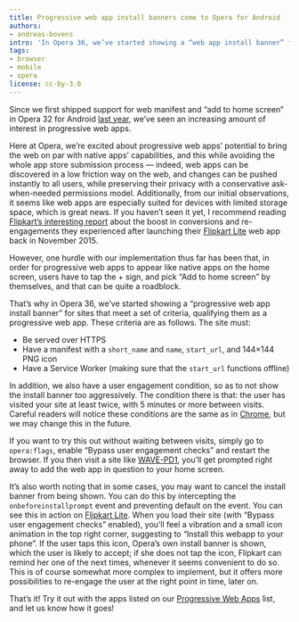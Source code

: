 ```yaml
---
title: Progressive web app install banners come to Opera for Android
authors:
- andreas-bovens
intro: 'In Opera 36, we’ve started showing a “web app install banner” for sites that meet a set of criteria, qualifying them as a progressive web app.'
tags:
- browser
- mobile
- opera
license: cc-by-3.0
---
```


Since we first shipped support for web manifest and “add to home screen” in Opera 32 for Android [last year](https://dev.opera.com/articles/installable-web-apps/), we’ve seen an increasing amount of interest in progressive web apps.

Here at Opera, we’re excited about progressive web apps’ potential to bring the web on par with native apps’ capabilities, and this while avoiding the whole app store submission process — indeed, web apps can be discovered in a low friction way on the web, and changes can be pushed instantly to all users, while preserving their privacy with a conservative ask-when-needed permissions model. Additionally, from our initial observations, it seems like web apps are especially suited for devices with limited storage space, which is great news. If you haven’t seen it yet, I recommend reading [Flipkart’s interesting report](https://developers.google.com/web/showcase/case-study/flipkart) about the boost in conversions and re-engagements they experienced after launching their [Flipkart Lite](https://m.flipkart.com/) web app back in November 2015.

However, one hurdle with our implementation thus far has been that, in order for progressive web apps to appear like native apps on the home screen, users have to tap the + sign, and pick “Add to home screen” by themselves, and that can be quite a roadblock.

That’s why in Opera 36, we’ve started showing a “progressive web app install banner” for sites that meet a set of criteria, qualifying them as a progressive web app. These criteria are as follows. The site must:

- Be served over HTTPS
- Have a manifest with a `short_name` and `name`, `start_url`, and 144×144 PNG icon
- Have a Service Worker (making sure that the `start_url` functions offline)

In addition, we also have a user engagement condition, so as to not show the install banner too aggressively. The condition there is that: the user has visited your site at least twice, with 5 minutes or more between visits. Careful readers will notice these conditions are the same as in [Chrome](https://developers.google.com/web/updates/2015/03/increasing-engagement-with-app-install-banners-in-chrome-for-android?hl=en), but we may change this in the future.

If you want to try this out without waiting between visits, simply go to `opera:flags`, enable “Bypass user engagement checks” and restart the browser. If you then visit a site like [WAVE-PD1](https://alexgibson.github.io/wavepad/), you’ll get prompted right away to add the web app in question to your home screen.

It’s also worth noting that in some cases, you may want to cancel the install banner from being shown. You can do this by intercepting the `onbeforeinstallprompt` event and preventing default on the event. You can see this in action on [Flipkart Lite](https://m.flipkart.com/). When you load their site (with “Bypass user engagement checks” enabled), you’ll feel a vibration and a small icon animation in the top right corner, suggesting to “Install this webapp to your phone”. If the user taps this icon, Opera’s own install banner is shown, which the user is likely to accept; if she does not tap the icon, Flipkart can remind her one of the next times, whenever it seems convenient to do so. This is of course somewhat more complex to implement, but it offers more possibilities to re-engage the user at the right point in time, later on.

That’s it! Try it out with the apps listed on our [Progressive Web Apps](https://operasoftware.github.io/pwa-list/) list, and let us know how it goes!
